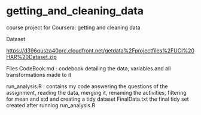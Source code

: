# getting_and_cleaning_data
course project for Coursera: getting and cleaning data 


Dataset

 https://d396qusza40orc.cloudfront.net/getdata%2Fprojectfiles%2FUCI%20HAR%20Dataset.zip  

Files
CodeBook.md : codebook detailing the data, variables and all transformations made to it

run_analysis.R : contains my code answering the questions of the assignment, reading the data, merging it, renaming the activities, filtering for mean and std and creating a tidy dataset
FinalData.txt the final tidy set created after running run_analysis.R
